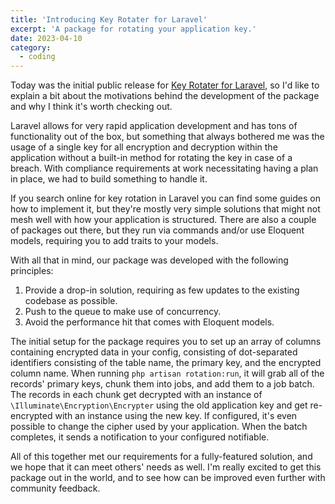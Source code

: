 ```yaml
---
title: 'Introducing Key Rotater for Laravel'
excerpt: 'A package for rotating your application key.'
date: 2023-04-10
category:
  - coding
---
```


Today was the initial public release for [Key Rotater for Laravel](https://packagist.org/packages/ivinteractive/laravel-rotation), so I'd like to explain a bit about the motivations behind the development of the package and why I think it's worth checking out.

Laravel allows for very rapid application development and has tons of functionality out of the box, but something that always bothered me was the usage of a single key for all encryption and decryption within the application without a built-in method for rotating the key in case of a breach. With compliance requirements at work necessitating having a plan in place, we had to build something to handle it.

If you search online for key rotation in Laravel you can find some guides on how to implement it, but they're mostly very simple solutions that might not mesh well with how your application is structured. There are also a couple of packages out there, but they run via commands and/or use Eloquent models, requiring you to add traits to your models.

With all that in mind, our package was developed with the following principles:

1. Provide a drop-in solution, requiring as few updates to the existing codebase as possible.
2. Push to the queue to make use of concurrency.
3. Avoid the performance hit that comes with Eloquent models.

The initial setup for the package requires you to set up an array of columns containing encrypted data in your config, consisting of dot-separated identifiers consisting of the table name, the primary key, and the encrypted column name. When running `php artisan rotation:run`, it will grab all of the records' primary keys, chunk them into jobs, and add them to a job batch. The records in each chunk get decrypted with an instance of `\Illuminate\Encryption\Encrypter` using the old application key and get re-encrypted with an instance using the new key. If configured, it's even possible to change the cipher used by your application. When the batch completes, it sends a notification to your configured notifiable.

All of this together met our requirements for a fully-featured solution, and we hope that it can meet others' needs as well. I'm really excited to get this package out in the world, and to see how can be improved even further with community feedback.